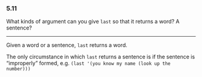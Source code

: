 ### 5.11

What kinds of argument can you give `last` so that it returns a word? A sentence?

***

Given a word or a sentence, `last` returns a word.

The only circumstance in which `last` returns a sentence is if the sentence is “improperly” formed, e.g. `(last '(you know my name (look up the number)))` 